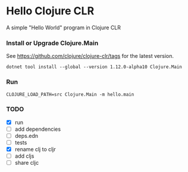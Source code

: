 # Hello Clojure CLR

A simple "Hello World" program in Clojure CLR

### Install or Upgrade Clojure.Main

See https://github.com/clojure/clojure-clr/tags for the latest version.

    dotnet tool install --global --version 1.12.0-alpha10 Clojure.Main

### Run

    CLOJURE_LOAD_PATH=src Clojure.Main -m hello.main

### TODO

- [X] run
- [ ] add dependencies
- [ ] deps.edn
- [ ] tests
- [x] rename clj to cljr
- [ ] add cljs
- [ ] share cljc
